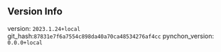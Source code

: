 ## Version Info

version: `2023.1.24+local`
git_hash:`87831e7f6a7554c898da40a70ca48534276af4cc`
pynchon_version: `0.0.0+local`